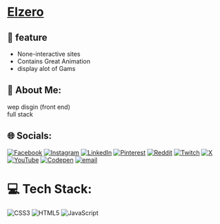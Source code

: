 # [Elzero](https://alhadimohammed.github.io/Elzero/)

## 💫 feature 
- None-interactive sites
- Contains Great Animation
- display alot of Gams

## 💫 About Me:
wep disgin (front end)<br>full stack


## 🌐 Socials:
[![Facebook](https://img.shields.io/badge/Facebook-%231877F2.svg?logo=Facebook&logoColor=white)](https://www.facebook.com/profile.php?id=100035193046372) [![Instagram](https://img.shields.io/badge/Instagram-%23E4405F.svg?logo=Instagram&logoColor=white)](https://instagram.com/its__hodhod) [![LinkedIn](https://img.shields.io/badge/LinkedIn-%230077B5.svg?logo=linkedin&logoColor=white)](https://www.linkedin.com/in/alhadi-mohammed-1a9920274?utm_source=share&utm_campaign=share_via&utm_content=profile&utm_medium=android_app) [![Pinterest](https://img.shields.io/badge/Pinterest-%23E60023.svg?logo=Pinterest&logoColor=white)](https://pin.it/4fhELu4UF) [![Reddit](https://img.shields.io/badge/Reddit-%23FF4500.svg?logo=Reddit&logoColor=white)](https://www.reddit.com/u/AlhadiMohammed/s/aBn2mJ78ut) [![Twitch](https://img.shields.io/badge/Twitch-%239146FF.svg?logo=Twitch&logoColor=white)](https://www.twitch.tv/alhadimohammed?sr=a) [![X](https://img.shields.io/badge/X-black.svg?logo=X&logoColor=white)](https://x.com/Alhadi_Hudhod?s=09) [![YouTube](https://img.shields.io/badge/YouTube-%23FF0000.svg?logo=YouTube&logoColor=white)](https://youtube.com/@hudhod?si=8UAWc5tsrso7fx8e) [![Codepen](https://img.shields.io/badge/Codepen-000000?logo=codepen&logoColor=white)](https://codepen.io/a-challenge) [![email](https://img.shields.io/badge/Email-D14836?logo=gmail&logoColor=white)](mailto:alhadiharrn@gmail.com) 

# 💻 Tech Stack:
![CSS3](https://img.shields.io/badge/css3-%231572B6.svg?style=for-the-badge&logo=css3&logoColor=white) ![HTML5](https://img.shields.io/badge/html5-%23E34F26.svg?style=for-the-badge&logo=html5&logoColor=white) ![JavaScript](https://img.shields.io/badge/javascript-%23323330.svg?style=for-the-badge&logo=javascript&logoColor=%23F7DF1E)
